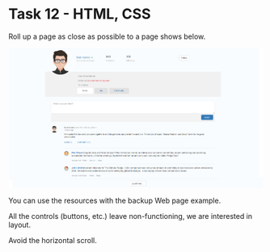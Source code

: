 # Task 12 - HTML, CSS

Roll up a page as close as possible to a page shows below.

![Header](https://github.com/AksanaDzeviantseichyk/HTML_CSS/raw/main/assets/Task.png)

You can use the resources with the backup Web page example.

All the controls (buttons, etc.) leave non-functioning, we are interested in layout.

Avoid the horizontal scroll.
